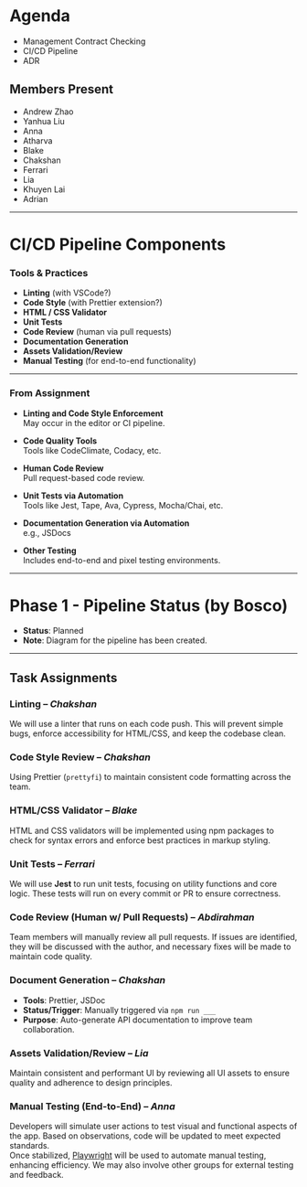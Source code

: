 # Agenda

- Management Contract Checking
- CI/CD Pipeline
- ADR

## Members Present
- Andrew Zhao  
- Yanhua Liu  
- Anna  
- Atharva  
- Blake  
- Chakshan  
- Ferrari  
- Lia  
- Khuyen Lai  
- Adrian  

---

# CI/CD Pipeline Components

### Tools & Practices
- **Linting** (with VSCode?)
- **Code Style** (with Prettier extension?)
- **HTML / CSS Validator**
- **Unit Tests**
- **Code Review** (human via pull requests)
- **Documentation Generation**
- **Assets Validation/Review**
- **Manual Testing** (for end-to-end functionality)

---

### From Assignment

- **Linting and Code Style Enforcement**  
  May occur in the editor or CI pipeline.

- **Code Quality Tools**  
  Tools like CodeClimate, Codacy, etc.

- **Human Code Review**  
  Pull request-based code review.

- **Unit Tests via Automation**  
  Tools like Jest, Tape, Ava, Cypress, Mocha/Chai, etc.

- **Documentation Generation via Automation**  
  e.g., JSDocs

- **Other Testing**  
  Includes end-to-end and pixel testing environments.

---

# Phase 1 - Pipeline Status (by Bosco)

- **Status**: Planned  
- **Note**: Diagram for the pipeline has been created.

---

## Task Assignments

### Linting – *Chakshan*
We will use a linter that runs on each code push. This will prevent simple bugs, enforce accessibility for HTML/CSS, and keep the codebase clean.

### Code Style Review – *Chakshan*
Using Prettier (`prettyfi`) to maintain consistent code formatting across the team.

### HTML/CSS Validator – *Blake*
HTML and CSS validators will be implemented using npm packages to check for syntax errors and enforce best practices in markup styling.

### Unit Tests – *Ferrari*
We will use **Jest** to run unit tests, focusing on utility functions and core logic. These tests will run on every commit or PR to ensure correctness.

### Code Review (Human w/ Pull Requests) – *Abdirahman*
Team members will manually review all pull requests. If issues are identified, they will be discussed with the author, and necessary fixes will be made to maintain code quality.

### Document Generation – *Chakshan*
- **Tools**: Prettier, JSDoc  
- **Status/Trigger**: Manually triggered via `npm run ___`  
- **Purpose**: Auto-generate API documentation to improve team collaboration.

### Assets Validation/Review – *Lia*
Maintain consistent and performant UI by reviewing all UI assets to ensure quality and adherence to design principles.

### Manual Testing (End-to-End) – *Anna*
Developers will simulate user actions to test visual and functional aspects of the app. Based on observations, code will be updated to meet expected standards.  
Once stabilized, [Playwright](https://playwright.dev/) will be used to automate manual testing, enhancing efficiency. We may also involve other groups for external testing and feedback.
